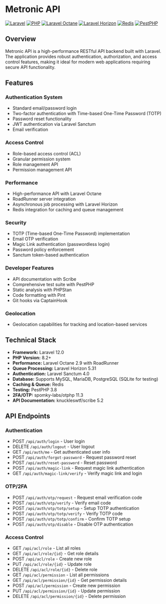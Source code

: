 # Metronic API

[![Laravel](https://img.shields.io/badge/Laravel-12.0-FF2D20?style=for-the-badge&logo=laravel&logoColor=white)](https://laravel.com)
[![PHP](https://img.shields.io/badge/PHP-8.2+-777BB4?style=for-the-badge&logo=php&logoColor=white)](https://php.net)
[![Laravel Octane](https://img.shields.io/badge/Octane-2.9-FF2D20?style=for-the-badge&logo=laravel&logoColor=white)](https://laravel.com/docs/10.x/octane)
[![Laravel Horizon](https://img.shields.io/badge/Horizon-5.31-FF2D20?style=for-the-badge&logo=laravel&logoColor=white)](https://laravel.com/docs/10.x/horizon)
[![Redis](https://img.shields.io/badge/Redis-Support-DC382D?style=for-the-badge&logo=redis&logoColor=white)](https://redis.io)
[![PestPHP](https://img.shields.io/badge/PestPHP-3.8-8A2BE2?style=for-the-badge&logo=php&logoColor=white)](https://pestphp.com)

## Overview

Metronic API is a high-performance RESTful API backend built with Laravel. The application provides robust authentication, authorization, and access control features, making it ideal for modern web applications requiring secure API functionality.

## Features

### Authentication System
- Standard email/password login
- Two-factor authentication with Time-based One-Time Password (TOTP)
- Password reset functionality
- JWT authentication via Laravel Sanctum
- Email verification

### Access Control
- Role-based access control (ACL)
- Granular permission system
- Role management API
- Permission management API

### Performance
- High-performance API with Laravel Octane
- RoadRunner server integration
- Asynchronous job processing with Laravel Horizon
- Redis integration for caching and queue management

### Security
- TOTP (Time-based One-Time Password) implementation
- Email OTP verification
- Magic Link authentication (passwordless login)
- Password policy enforcement
- Sanctum token-based authentication

### Developer Features
- API documentation with Scribe
- Comprehensive test suite with PestPHP
- Static analysis with PHPStan
- Code formatting with Pint
- Git hooks via CaptainHook

### Geolocation
- Geolocation capabilities for tracking and location-based services

## Technical Stack

- **Framework:** Laravel 12.0
- **PHP Version:** 8.2+
- **Performance:** Laravel Octane 2.9 with RoadRunner
- **Queue Processing:** Laravel Horizon 5.31
- **Authentication:** Laravel Sanctum 4.0
- **Database:** Supports MySQL, MariaDB, PostgreSQL (SQLite for testing)
- **Caching & Queue:** Redis
- **Testing:** PestPHP 3.8
- **2FA/OTP:** spomky-labs/otphp 11.3
- **API Documentation:** knuckleswtf/scribe 5.2

## API Endpoints

### Authentication
- POST `/api/auth/login` - User login
- DELETE `/api/auth/logout` - User logout
- GET `/api/auth/me` - Get authenticated user info
- POST `/api/auth/forgot-password` - Request password reset
- POST `/api/auth/reset-password` - Reset password
- POST `/api/auth/magic-link` - Request magic link authentication
- GET `/api/auth/magic-link/verify` - Verify magic link and login

### OTP/2FA
- POST `/api/auth/otp/request` - Request email verification code
- POST `/api/auth/otp/verify` - Verify email code
- POST `/api/auth/otp/totp/setup` - Setup TOTP authentication
- POST `/api/auth/otp/totp/verify` - Verify TOTP code
- POST `/api/auth/otp/totp/confirm` - Confirm TOTP setup
- POST `/api/auth/otp/disable` - Disable OTP authentication

### Access Control
- GET `/api/acl/role` - List all roles
- GET `/api/acl/role/{id}` - Get role details
- POST `/api/acl/role` - Create new role
- PUT `/api/acl/role/{id}` - Update role
- DELETE `/api/acl/role/{id}` - Delete role
- GET `/api/acl/permission` - List all permissions
- GET `/api/acl/permission/{id}` - Get permission details
- POST `/api/acl/permission` - Create new permission
- PUT `/api/acl/permission/{id}` - Update permission
- DELETE `/api/acl/permission/{id}` - Delete permission